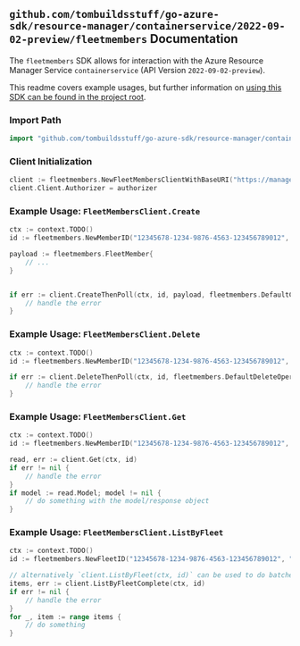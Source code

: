 
## `github.com/tombuildsstuff/go-azure-sdk/resource-manager/containerservice/2022-09-02-preview/fleetmembers` Documentation

The `fleetmembers` SDK allows for interaction with the Azure Resource Manager Service `containerservice` (API Version `2022-09-02-preview`).

This readme covers example usages, but further information on [using this SDK can be found in the project root](https://github.com/tombuildsstuff/go-azure-sdk/tree/main/docs).

### Import Path

```go
import "github.com/tombuildsstuff/go-azure-sdk/resource-manager/containerservice/2022-09-02-preview/fleetmembers"
```


### Client Initialization

```go
client := fleetmembers.NewFleetMembersClientWithBaseURI("https://management.azure.com")
client.Client.Authorizer = authorizer
```


### Example Usage: `FleetMembersClient.Create`

```go
ctx := context.TODO()
id := fleetmembers.NewMemberID("12345678-1234-9876-4563-123456789012", "example-resource-group", "fleetValue", "memberValue")

payload := fleetmembers.FleetMember{
	// ...
}


if err := client.CreateThenPoll(ctx, id, payload, fleetmembers.DefaultCreateOperationOptions()); err != nil {
	// handle the error
}
```


### Example Usage: `FleetMembersClient.Delete`

```go
ctx := context.TODO()
id := fleetmembers.NewMemberID("12345678-1234-9876-4563-123456789012", "example-resource-group", "fleetValue", "memberValue")

if err := client.DeleteThenPoll(ctx, id, fleetmembers.DefaultDeleteOperationOptions()); err != nil {
	// handle the error
}
```


### Example Usage: `FleetMembersClient.Get`

```go
ctx := context.TODO()
id := fleetmembers.NewMemberID("12345678-1234-9876-4563-123456789012", "example-resource-group", "fleetValue", "memberValue")

read, err := client.Get(ctx, id)
if err != nil {
	// handle the error
}
if model := read.Model; model != nil {
	// do something with the model/response object
}
```


### Example Usage: `FleetMembersClient.ListByFleet`

```go
ctx := context.TODO()
id := fleetmembers.NewFleetID("12345678-1234-9876-4563-123456789012", "example-resource-group", "fleetValue")

// alternatively `client.ListByFleet(ctx, id)` can be used to do batched pagination
items, err := client.ListByFleetComplete(ctx, id)
if err != nil {
	// handle the error
}
for _, item := range items {
	// do something
}
```
